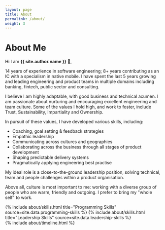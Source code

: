 ```yaml
---
layout: page
title: About
permalink: /about/
weight: 3
---
```


# **About Me**

Hi I am **{{ site.author.name }}** :wave:,<br>

14 years of experience in software engineering; 8+ years contributing as an IC with a specialism in native mobile. I have spent the last 5 years growing and leading engineering and product teams in multiple domains including banking, fintech, public sector and consulting. 

I believe I am highly adaptable, with good business and technical acumen. I am passionate about nurturing and encouraging excellent engineering and team culture. Some of the values I hold high, and work to foster, include Trust, Sustainability, Impartiality and Ownership.

In pursuit of these values, I have developed various skills, including:
- Coaching, goal setting & feedback strategies
- Empathic leadership
- Communicating across cultures and geographies
- Collaborating across the business through all stages of product development
- Shaping predictable delivery systems 
- Pragmatically applying engineering best practise

My ideal role is a close-to-the-ground leadership position, solving technical, team and people challenges within a product organisation. 

Above all, culture is most important to me: working with a diverse group of people who are warm, friendly and outgoing. I prefer to bring my "whole self" to work.

<div class="row">
{% include about/skills.html title="Programming Skills" source=site.data.programming-skills %}
{% include about/skills.html title="Leadership Skills" source=site.data.leadership-skills %}
</div>

<div class="row">
{% include about/timeline.html %}
</div>